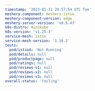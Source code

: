 ```yaml
---
timestamp: '2023-01-31 20:57:54 UTC Tue'
meshery-component: meshery-istio
meshery-component-version: edge
meshery-server-version: 'v0.6.47'
k8s-distro: minikube
k8s-version: 'v1.25.3'
service-mesh: istio
service-mesh-version: '1.16.2'
tests:
  pod/istiod: 'Not Running'
  pod/details: null
  pod/productpage: null
  pod/ratings: null
  pod/reviews-v1: null
  pod/reviews-v2: null
  pod/reviews-v3: null
overall-status: 'failing'
---
```


